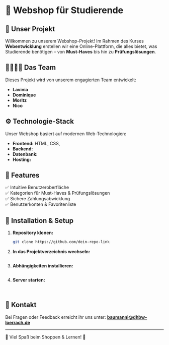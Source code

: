 # 📌 Webshop für Studierende

## 🛒 Unser Projekt
Willkommen zu unserem Webshop-Projekt! Im Rahmen des Kurses **Webentwicklung** erstellen wir eine Online-Plattform, die alles bietet, was Studierende benötigen – von **Must-Haves** bis hin zu **Prüfungslösungen**.

## 👨‍💻👩‍💻 Das Team
Dieses Projekt wird von unserem engagierten Team entwickelt:
- **Lavinia**
- **Dominique**
- **Moritz**
- **Nico**

## ⚙️ Technologie-Stack
Unser Webshop basiert auf modernen Web-Technologien:
- **Frontend:** HTML, CSS, 
- **Backend:** 
- **Datenbank:** 
- **Hosting:** 

## 🚀 Features
✅ Intuitive Benutzeroberfläche  
✅ Kategorien für Must-Haves & Prüfungslösungen  
✅ Sichere Zahlungsabwicklung  
✅ Benutzerkonten & Favoritenliste  


## 📌 Installation & Setup
1. **Repository klonen:**
   ```bash
   git clone https://github.com/dein-repo-link
   ```
2. **In das Projektverzeichnis wechseln:**
   ```bash
   
   ```
3. **Abhängigkeiten installieren:**
   ```bash
   
   ```
4. **Server starten:**
   ```bash
  
   ```

## 📩 Kontakt
Bei Fragen oder Feedback erreicht ihr uns unter: **baumanni@dhbw-loerrach.de**

---
🎉 Viel Spaß beim Shoppen & Lernen! 🚀

